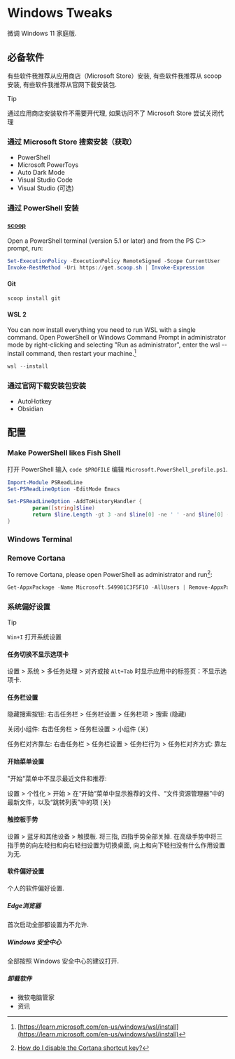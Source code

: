 # Windows Tweaks

微调 Windows 11 家庭版.

## 必备软件

有些软件我推荐从应用商店（Microsoft Store）安装, 有些软件我推荐从 scoop 安装, 有些软件我推荐从官网下载安装包.

> [!TIP]
> 通过应用商店安装软件不需要开代理, 如果访问不了 Microsoft Store 尝试关闭代理

### 通过 Microsoft Store 搜索安装（获取）

- PowerShell
- Microsoft PowerToys
- Auto Dark Mode
- Visual Studio Code
- Visual Studio (可选)

### 通过 PowerShell 安装

#### [scoop](https://scoop.sh/)

Open a PowerShell terminal (version 5.1 or later) and from the PS C:\> prompt, run:

```ps1
Set-ExecutionPolicy -ExecutionPolicy RemoteSigned -Scope CurrentUser
Invoke-RestMethod -Uri https://get.scoop.sh | Invoke-Expression
```

#### Git

```ps1
scoop install git
```

#### WSL 2

You can now install everything you need to run WSL with a single command. Open PowerShell or Windows Command Prompt in administrator mode by right-clicking and selecting "Run as administrator", enter the wsl --install command, then restart your machine.[^wsl_install]

```ps1
wsl --install
```

### 通过官网下载安装包安装

- AutoHotkey
- Obsidian

## 配置

### Make PowerShell likes Fish Shell

打开 PowerShell 输入 `code $PROFILE` 编辑 `Microsoft.PowerShell_profile.ps1`. 

```ps1
Import-Module PSReadLine
Set-PSReadLineOption -EditMode Emacs

Set-PSReadLineOption -AddToHistoryHandler {
        param([string]$line)
        return $line.Length -gt 3 -and $line[0] -ne ' ' -and $line[0] -ne ';'
}
```

### Windows Terminal


### Remove Cortana

To remove Cortana, please open PowerShell as administrator and run[^how-do-i-disable-the-cortana-shortcut-key]:

```ps1
Get-AppxPackage -Name Microsoft.549981C3F5F10 -AllUsers | Remove-AppxPackage
```

### 系统偏好设置

> [!TIP]
> `Win+I` 打开系统设置

#### 任务切换不显示选项卡

设置 > 系统 > 多任务处理 > 对齐或按 `Alt+Tab` 时显示应用中的标签页：不显示选项卡.

#### 任务栏设置

隐藏搜索按钮: 右击任务栏 > 任务栏设置 > 任务栏项 > 搜索 (隐藏)

关闭小组件: 右击任务栏 > 任务栏设置 > 小组件 (关)

任务栏对齐靠左: 右击任务栏 > 任务栏设置 > 任务栏行为 > 任务栏对齐方式: 靠左

#### 开始菜单设置

"开始"菜单中不显示最近文件和推荐:

设置 > 个性化 > 开始 > 在“开始“菜单中显示推荐的文件、“文件资源管理器”中的最新文件，以及“跳转列表”中的项 (关)

#### 触控板手势

设置 > 蓝牙和其他设备 > 触摸板. 将三指, 四指手势全部关掉. 在高级手势中将三指手势的向左轻扫和向右轻扫设置为切换桌面, 向上和向下轻扫没有什么作用设置为无.

#### 软件偏好设置

个人的软件偏好设置.

##### Edge浏览器

首次启动全部都设置为不允许.

##### Windows 安全中心

全部按照 Windows 安全中心的建议打开.

##### 卸载软件

- 微软电脑管家
- 资讯

[^how-do-i-disable-the-cortana-shortcut-key]: [How do I disable the Cortana shortcut key?](https://learn.microsoft.com/en-us/answers/questions/1367909/how-do-i-disable-the-cortana-shortcut-key)
[^wsl_install]: [https://learn.microsoft.com/en-us/windows/wsl/install](https://learn.microsoft.com/en-us/windows/wsl/install)

